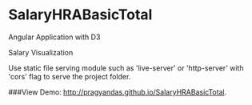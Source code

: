 # SalaryHRABasicTotal
Angular Application with D3

Salary Visualization

Use static file serving module such as 'live-server' or 'http-server' with 'cors' flag to serve the project folder.


###View Demo: http://pragyandas.github.io/SalaryHRABasicTotal.
